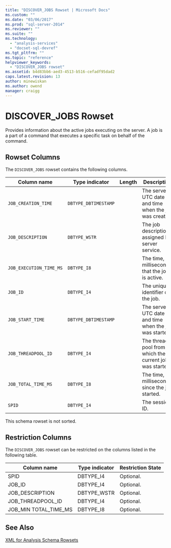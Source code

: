 ```yaml
---
title: "DISCOVER_JOBS Rowset | Microsoft Docs"
ms.custom: ""
ms.date: "03/06/2017"
ms.prod: "sql-server-2014"
ms.reviewer: ""
ms.suite: ""
ms.technology: 
  - "analysis-services"
  - "docset-sql-devref"
ms.tgt_pltfrm: ""
ms.topic: "reference"
helpviewer_keywords: 
  - "DISCOVER_JOBS rowset"
ms.assetid: b4d83bb6-aed3-4513-b516-cefadf95dad2
caps.latest.revision: 13
author: minewiskan
ms.author: owend
manager: craigg
---
```

# DISCOVER_JOBS Rowset
  Provides information about the active jobs executing on the server. A job is a part of a command that executes a specific task on behalf of the command.  
  
## Rowset Columns  
 The `DISCOVER_JOBS` rowset contains the following columns.  
  
|Column name|Type indicator|Length|Description|  
|-----------------|--------------------|------------|-----------------|  
|`JOB_CREATION_TIME`|`DBTYPE_DBTIMESTAMP`||The server UTC date and time when the job was created.|  
|`JOB_DESCRIPTION`|`DBTYPE_WSTR`||The job description assigned by server service.|  
|`JOB_EXECUTION_TIME_MS`|`DBTYPE_I8`||The time, in milliseconds, that the job is active.|  
|`JOB_ID`|`DBTYPE_I4`||The unique identifier of the job.|  
|`JOB_START_TIME`|`DBTYPE_DBTIMESTAMP`||The server UTC date and time when the job was started.|  
|`JOB_THREADPOOL_ID`|`DBTYPE_I4`||The thread pool from which the current job was started.|  
|`JOB_TOTAL_TIME_MS`|`DBTYPE_I8`||The time, in milliseconds, since the job started.|  
|`SPID`|`DBTYPE_I4`||The session ID.|  
  
 This schema rowset is not sorted.  
  
## Restriction Columns  
 The `DISCOVER_JOBS` rowset can be restricted on the columns listed in the following table.  
  
|Column name|Type indicator|Restriction State|  
|-----------------|--------------------|-----------------------|  
|SPID|DBTYPE_I4|Optional.|  
|JOB_ID|DBTYPE_I4|Optional.|  
|JOB_DESCRIPTION|DBTYPE_WSTR|Optional.|  
|JOB_THREADPOOL_ID|DBTYPE_I4|Optional.|  
|JOB_MIN TOTAL_TIME_MS|DBTYPE_I8|Optional.|  
  
## See Also  
 [XML for Analysis Schema Rowsets](xml-for-analysis-schema-rowsets.md)  
  
  
